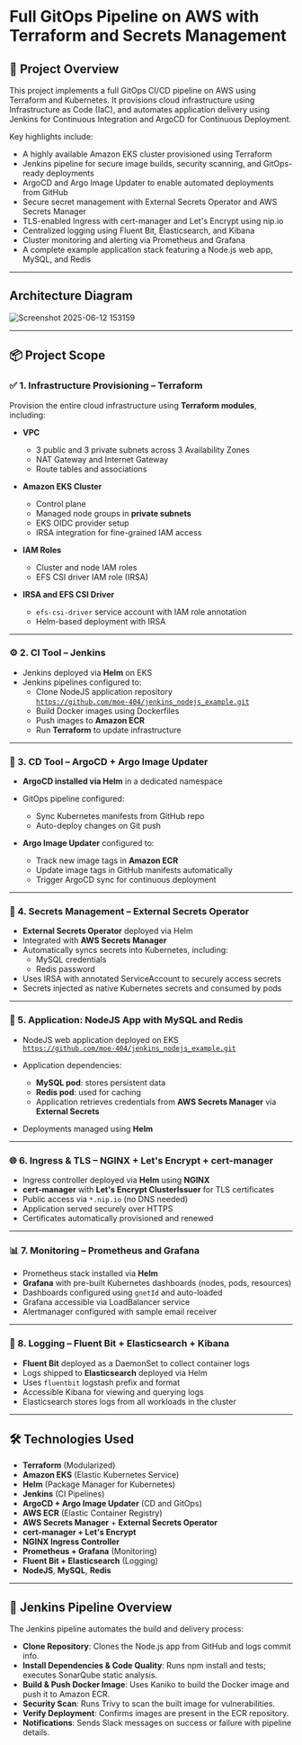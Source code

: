 # Full GitOps Pipeline on AWS with Terraform and Secrets Management

## 🧭 Project Overview

This project implements a full GitOps CI/CD pipeline on AWS using Terraform and Kubernetes. It provisions cloud infrastructure using Infrastructure as Code (IaC), and automates application delivery using Jenkins for Continuous Integration and ArgoCD for Continuous Deployment.

Key highlights include:
- A highly available Amazon EKS cluster provisioned using Terraform
- Jenkins pipeline for secure image builds, security scanning, and GitOps-ready deployments
- ArgoCD and Argo Image Updater to enable automated deployments from GitHub
- Secure secret management with External Secrets Operator and AWS Secrets Manager
- TLS-enabled Ingress with cert-manager and Let's Encrypt using nip.io
- Centralized logging using Fluent Bit, Elasticsearch, and Kibana
- Cluster monitoring and alerting via Prometheus and Grafana
- A complete example application stack featuring a Node.js web app, MySQL, and Redis

---

## Architecture Diagram

![Screenshot 2025-06-12 153159](https://github.com/user-attachments/assets/569ac40f-29d2-437d-94ea-4e4a1f949392)


---

## 📦 Project Scope

### ✅ 1. Infrastructure Provisioning – Terraform

Provision the entire cloud infrastructure using **Terraform modules**, including:

- **VPC**  
  - 3 public and 3 private subnets across 3 Availability Zones  
  - NAT Gateway and Internet Gateway  
  - Route tables and associations

- **Amazon EKS Cluster**
  - Control plane
  - Managed node groups in **private subnets**
  - EKS OIDC provider setup
  - IRSA integration for fine-grained IAM access

- **IAM Roles**
  - Cluster and node IAM roles
  - EFS CSI driver IAM role (IRSA)

- **IRSA and EFS CSI Driver**
  - `efs-csi-driver` service account with IAM role annotation
  - Helm-based deployment with IRSA

---

### ⚙️ 2. CI Tool – Jenkins

- Jenkins deployed via **Helm** on EKS
- Jenkins pipelines configured to:
  - Clone NodeJS application repository  
    [`https://github.com/moe-404/jenkins_nodejs_example.git`](https://github.com/moe-404/jenkins_nodejs_example.git)
  - Build Docker images using Dockerfiles
  - Push images to **Amazon ECR**
  - Run **Terraform** to update infrastructure

---

### 🚀 3. CD Tool – ArgoCD + Argo Image Updater

- **ArgoCD installed via Helm** in a dedicated namespace
- GitOps pipeline configured:
  - Sync Kubernetes manifests from GitHub repo
  - Auto-deploy changes on Git push

- **Argo Image Updater** configured to:
  - Track new image tags in **Amazon ECR**
  - Update image tags in GitHub manifests automatically
  - Trigger ArgoCD sync for continuous deployment

---

### 🔐 4. Secrets Management – External Secrets Operator

- **External Secrets Operator** deployed via Helm
- Integrated with **AWS Secrets Manager**
- Automatically syncs secrets into Kubernetes, including:
  - MySQL credentials
  - Redis password
- Uses IRSA with annotated ServiceAccount to securely access secrets
- Secrets injected as native Kubernetes secrets and consumed by pods

---

### 🐍 5. Application: NodeJS App with MySQL and Redis

- NodeJS web application deployed on EKS  
  [`https://github.com/moe-404/jenkins_nodejs_example.git`](https://github.com/moe-404/jenkins_nodejs_example.git)

- Application dependencies:
  - **MySQL pod**: stores persistent data
  - **Redis pod**: used for caching
  - Application retrieves credentials from **AWS Secrets Manager** via **External Secrets**

- Deployments managed using **Helm**

---

### 🌐 6. Ingress & TLS – NGINX + Let's Encrypt + cert-manager

- Ingress controller deployed via **Helm** using **NGINX**  
- **cert-manager** with **Let's Encrypt ClusterIssuer** for TLS certificates  
- Public access via `*.nip.io` (no DNS needed)  
- Application served securely over HTTPS  
- Certificates automatically provisioned and renewed

---

### 📊 7. Monitoring – Prometheus and Grafana

- Prometheus stack installed via **Helm**  
- **Grafana** with pre-built Kubernetes dashboards (nodes, pods, resources)  
- Dashboards configured using `gnetId` and auto-loaded  
- Grafana accessible via LoadBalancer service  
- Alertmanager configured with sample email receiver

---

### 📄 8. Logging – Fluent Bit + Elasticsearch + Kibana

- **Fluent Bit** deployed as a DaemonSet to collect container logs  
- Logs shipped to **Elasticsearch** deployed via Helm  
- Uses `fluentbit` logstash prefix and format  
- Accessible Kibana for viewing and querying logs  
- Elasticsearch stores logs from all workloads in the cluster

---

## 🛠️  Technologies Used

- **Terraform** (Modularized)
- **Amazon EKS** (Elastic Kubernetes Service)
- **Helm** (Package Manager for Kubernetes)
- **Jenkins** (CI Pipelines)
- **ArgoCD + Argo Image Updater** (CD and GitOps)
- **AWS ECR** (Elastic Container Registry)
- **AWS Secrets Manager** + **External Secrets Operator**
- **cert-manager + Let's Encrypt**
- **NGINX Ingress Controller**
- **Prometheus + Grafana** (Monitoring)
- **Fluent Bit + Elasticsearch** (Logging)
- **NodeJS**, **MySQL**, **Redis**

---

## 🔧 Jenkins Pipeline Overview

The Jenkins pipeline automates the build and delivery process:
- **Clone Repository**: Clones the Node.js app from GitHub and logs commit info.
- **Install Dependencies & Code Quality**: Runs npm install and tests; executes SonarQube static analysis.
- **Build & Push Docker Image**: Uses Kaniko to build the Docker image and push it to Amazon ECR.
- **Security Scan**: Runs Trivy to scan the built image for vulnerabilities.
- **Verify Deployment**: Confirms images are present in the ECR repository.
- **Notifications**: Sends Slack messages on success or failure with pipeline details.
